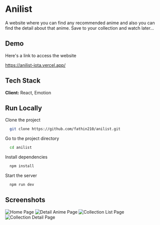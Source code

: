
# Anilist

A website where you can find any recommended anime and also you can find the detail about that anime. Save to your collection and watch later...


## Demo
Here's a link to access the website

https://anilist-iota.vercel.app/


## Tech Stack

**Client:** React, Emotion

## Run Locally

Clone the project

```bash
  git clone https://github.com/fathin210/anilist.git
```

Go to the project directory

```bash
  cd anilist
```

Install dependencies

```bash
  npm install
```

Start the server

```bash
  npm run dev
```


## Screenshots

![Home Page](https://github.com/fathin210/anilist/blob/master/capture/home.jpg)
![Detail Anime Page](https://github.com/fathin210/anilist/blob/master/capture/detail.jpg)
![Collection List Page](https://github.com/fathin210/anilist/blob/master/capture/collection_list.jpg)
![Collection Detail Page](https://github.com/fathin210/anilist/blob/master/capture/collection_detail.jpg)


